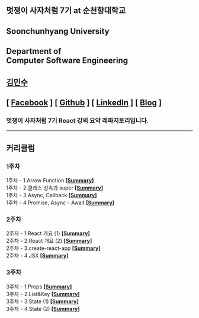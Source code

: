 ## 멋쟁이 사자처럼 7기 at 순천향대학교

## Soonchunhyang University

## Department of<br/> Computer Software Engineering

## [김민수](https://github.com/alstn2468)

## [ [Facebook](https://www.facebook.com/profile.php?id=100003769223078) ] [ [Github](https://github.com/alstn2468) ] [ [LinkedIn](https://www.linkedin.com/in/minsu-kim-336289160/) ] [ [Blog](https://alstn2468.github.io/) ]<br/>

### 멋쟁이 사자처럼 7기 **React** 강의 요약 레파지토리입니다.<br/>

---

## 커리큘럼

### 1주차

1주차 - 1.Arrow Function **[[Summary](https://github.com/LikeLionSCH/LikeLion_React_Study_Summary/blob/master/Summary/Week_1/Week_1_1.md)]**<br/>
1주차 - 2.클래스 상속과 super **[[Summary](https://github.com/LikeLionSCH/LikeLion_React_Study_Summary/blob/master/Summary/Week_1/Week_1_2.md)]**<br/>
1주차 - 3.Async, Callback **[[Summary](https://github.com/LikeLionSCH/LikeLion_React_Study_Summary/blob/master/Summary/Week_1/Week_1_3.md)]**<br/>
1주차 - 4.Promise, Async - Await **[[Summary](https://github.com/LikeLionSCH/LikeLion_React_Study_Summary/blob/master/Summary/Week_1/Week_1_4.md)]**<br/>

### 2주차

2주자 - 1.React 개요 (1) **[[Summary](https://github.com/LikeLionSCH/LikeLion_React_Study_Summary/blob/master/Summary/Week_2/Week_2_1.md)]**<br/>
2주차 - 2.React 개요 (2) **[[Summary](https://github.com/LikeLionSCH/LikeLion_React_Study_Summary/blob/master/Summary/Week_2/Week_2_2.md)]**<br/>
2주차 - 3.create-react-app **[[Summary](https://github.com/LikeLionSCH/LikeLion_React_Study_Summary/blob/master/Summary/Week_2/Week_2_3.md)]**<br/>
2주차 - 4.JSX **[[Summary](https://github.com/LikeLionSCH/LikeLion_React_Study_Summary/blob/master/Summary/Week_2/Week_2_4.md)]**<br/>

### 3주차

3주차 - 1.Props **[[Summary](https://github.com/LikeLionSCH/LikeLion_React_Study_Summary/blob/master/Summary/Week_3/Week_3_1.md)]**<br/>
3주차 - 2.List&Key **[[Summary](https://github.com/LikeLionSCH/LikeLion_React_Study_Summary/blob/master/Summary/Week_3/Week_3_2.md)]**<br/>
3주차 - 3.State (1) **[[Summary](https://github.com/LikeLionSCH/LikeLion_React_Study_Summary/blob/master/Summary/Week_3/Week_3_3.md)]**<br/>
3주차 - 4.State (2) **[[Summary](https://github.com/LikeLionSCH/LikeLion_React_Study_Summary/blob/master/Summary/Week_3/Week_3_4.md)]**<br/>
